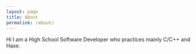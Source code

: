 ```yaml
---
layout: page
title: About
permalink: /about/
---
```


Hi I am a High School Software Developer who practices mainly C/C++ and Haxe.
